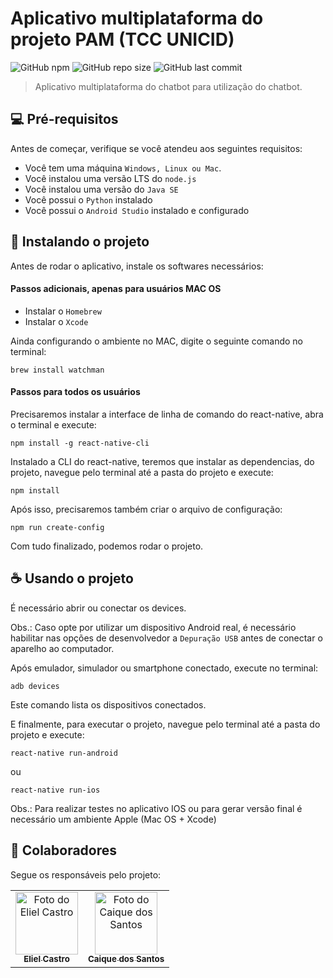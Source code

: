 # Aplicativo multiplataforma do projeto PAM (TCC UNICID)

![GitHub npm](https://img.shields.io/npm/v/npm?color=red)
![GitHub repo size](https://img.shields.io/github/repo-size/elccastro/pam-bot-app?label=repo%20size)
![GitHub last commit](https://img.shields.io/github/last-commit/elccastro/pam-bot-app)

> Aplicativo multiplataforma do chatbot para utilização do chatbot.

## 💻 Pré-requisitos

Antes de começar, verifique se você atendeu aos seguintes requisitos:
* Você tem uma máquina `Windows, Linux ou Mac`.
* Você instalou uma versão LTS do `node.js`
* Você instalou uma versão do `Java SE`
* Você possui o `Python` instalado
* Você possui o `Android Studio` instalado e configurado

## 🚀 Instalando o projeto

Antes de rodar o aplicativo, instale os softwares necessários:

#### Passos adicionais, apenas para usuários MAC OS

* Instalar o `Homebrew`
* Instalar o `Xcode`

Ainda configurando o ambiente no MAC, digite o seguinte comando no terminal:

```
brew install watchman
```

#### Passos para todos os usuários

Precisaremos instalar a interface de linha de comando do react-native, abra o terminal e execute:

```
npm install -g react-native-cli
```

Instalado a CLI do react-native, teremos que instalar as dependencias, do projeto, navegue pelo terminal até a pasta do projeto e execute: 

```
npm install
```

Após isso, precisaremos também criar o arquivo de configuração: 

```
npm run create-config
```

Com tudo finalizado, podemos rodar o projeto.


## ☕ Usando o projeto

É necessário abrir ou conectar os devices.

Obs.: Caso opte por utilizar um dispositivo Android real, é necessário habilitar nas opções de desenvolvedor a `Depuração USB` antes de conectar o aparelho ao computador.

Após emulador, simulador ou smartphone conectado, execute no terminal:

```
adb devices
```

Este comando lista os dispositivos conectados.

E finalmente, para executar o projeto, navegue pelo terminal até a pasta do projeto e execute: 

```
react-native run-android
```

ou

```
react-native run-ios
```

Obs.: Para realizar testes no aplicativo IOS ou para gerar versão final é necessário um ambiente Apple (Mac OS + Xcode)

## 🤝 Colaboradores

Segue os responsáveis pelo projeto:

<table>
  <tr>
    <td align="center">
      <a href="https://github.com/elccastro">
        <img src="https://scontent.fcgh4-1.fna.fbcdn.net/v/t1.6435-9/130266319_3747454355312267_5280098404566525920_n.jpg?_nc_cat=100&ccb=1-3&_nc_sid=09cbfe&_nc_eui2=AeFppNGBfstnXH-jbx8EXmtF_dYwv_K_8iX91jC_8r_yJTOQKCJDhnJLlUeaaSDnbl_ioAyxKTE8WlDIwh9CI58t&_nc_ohc=Zt4YBuT4ddQAX9LDBZT&_nc_ht=scontent.fcgh4-1.fna&oh=2a2a52f591685919db7225a1359a4ec4&oe=60A3F64D" width="100px;" alt="Foto do Eliel Castro"/><br>
        <sub>
          <b>Eliel Castro</b>
        </sub>
      </a>
    </td>
    <td align="center">
      <a href="https://github.com/csdccarneiro">
        <img src="https://scontent.fcgh4-1.fna.fbcdn.net/v/t1.6435-9/80341839_1350572791787730_7913408334424702976_n.jpg?_nc_cat=106&ccb=1-3&_nc_sid=09cbfe&_nc_eui2=AeEA_GhAc1mkO0GMoYqlNuzM8U82bnm9ckbxTzZueb1yRk7QB8ErtBJQfe7ORItiRlz_9j0K6hKNdiNp9Rwk9wcl&_nc_ohc=CY4lSxyoH7MAX9x5qC3&_nc_ht=scontent.fcgh4-1.fna&oh=e56019b5122759ef3e76d074d89b57b1&oe=60A4C99D" width="100px;" alt="Foto do Caique dos Santos"/><br>
        <sub>
          <b>Caique dos Santos</b>
        </sub>
      </a>
    </td>
  </tr>
</table>
